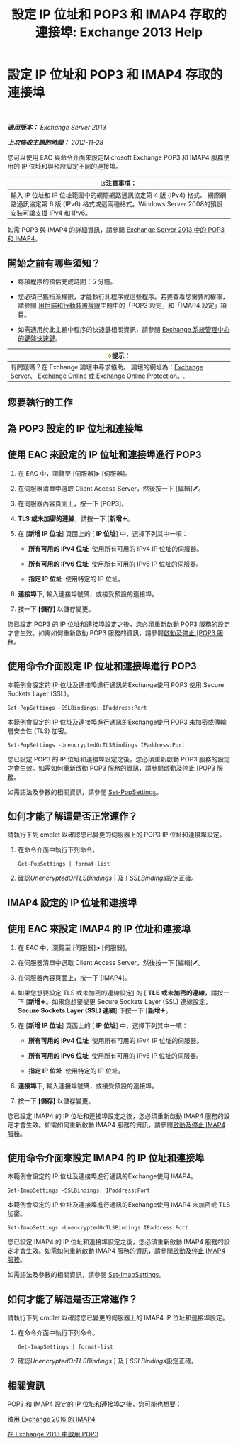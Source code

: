 ﻿---
title: '設定 IP 位址和 POP3 和 IMAP4 存取的連接埠: Exchange 2013 Help'
TOCTitle: 設定 IP 位址和 POP3 和 IMAP4 存取的連接埠
ms:assetid: 8292747b-6626-4d7f-ba73-1e17f5d99fa4
ms:mtpsurl: https://technet.microsoft.com/zh-tw/library/Bb123530(v=EXCHG.150)
ms:contentKeyID: 50554020
ms.date: 05/21/2018
mtps_version: v=EXCHG.150
ms.translationtype: MT
---

# 設定 IP 位址和 POP3 和 IMAP4 存取的連接埠

 

_**適用版本：** Exchange Server 2013_

_**上次修改主題的時間：** 2012-11-28_

您可以使用 EAC 與命令介面來設定Microsoft Exchange POP3 和 IMAP4 服務使用的 IP 位址和與預設設定不同的連接埠。

<table>
<thead>
<tr class="header">
<th><img src="images/Bb124558.note(EXCHG.150).gif" title="注意事項" alt="注意事項" />注意事項：</th>
</tr>
</thead>
<tbody>
<tr class="odd">
<td>輸入 IP 位址和 IP 位址範圍中的網際網路通訊協定第 4 版 (IPv4) 格式、 網際網路通訊協定第 6 版 (IPv6) 格式或這兩種格式。Windows Server 2008的預設安裝可讓支援 IPv4 和 IPv6。</td>
</tr>
</tbody>
</table>


如需 POP3 與 IMAP4 的詳細資訊，請參閱 [Exchange Server 2013 中的 POP3 和 IMAP4](pop3-and-imap4-in-exchange-server-2013-exchange-2013-help.md)。

## 開始之前有哪些須知？

  - 每項程序的預估完成時間：5 分鐘。

  - 您必須已獲指派權限，才能執行此程序或這些程序。若要查看您需要的權限，請參閱 [用戶端和行動裝置權限](clients-and-mobile-devices-permissions-exchange-2013-help.md)主題中的「POP3 設定」和「IMAP4 設定」項目。

  - 如需適用於此主題中程序的快速鍵相關資訊，請參閱 [Exchange 系統管理中心的鍵盤快速鍵](keyboard-shortcuts-in-the-exchange-admin-center-exchange-online-protection-help.md)。

<table>
<thead>
<tr class="header">
<th><img src="images/Bb124558.tip(EXCHG.150).gif" title="提示" alt="提示" />提示：</th>
</tr>
</thead>
<tbody>
<tr class="odd">
<td>有問題嗎？在 Exchange 論壇中尋求協助。 論壇的網址為：<a href="https://go.microsoft.com/fwlink/p/?linkid=60612">Exchange Server</a>、 <a href="https://go.microsoft.com/fwlink/p/?linkid=267542">Exchange Online</a> 或 <a href="https://go.microsoft.com/fwlink/p/?linkid=285351">Exchange Online Protection</a>。.</td>
</tr>
</tbody>
</table>


## 您要執行的工作

## 為 POP3 設定的 IP 位址和連接埠

## 使用 EAC 來設定的 IP 位址和連接埠進行 POP3

1.  在 EAC 中，瀏覽至 \[伺服器\]**\>** \[伺服器\]。

2.  在伺服器清單中選取 Client Access Server，然後按一下 \[編輯\]![編輯圖示](images/JJ218640.6f53ccb2-1f13-4c02-bea0-30690e6ea71d(EXCHG.150).gif "編輯圖示")。

3.  在伺服器內容頁面上，按一下 \[POP3\]。

4.  **TLS 或未加密的連線**，請按一下 \[**新增**![加入圖示](images/JJ218640.c1e75329-d6d7-4073-a27d-498590bbb558(EXCHG.150).gif "加入圖示")。

5.  在 \[**新增 IP 位址**\] 頁面上的 \[ **IP 位址**\] 中，選擇下列其中一項：
    
      - **所有可用的 IPv4 位址**  使用所有可用的 IPv4 IP 位址的伺服器。
    
      - **所有可用的 IPv6 位址**  使用所有可用的 IPv6 IP 位址的伺服器。
    
      - **指定 IP 位址**  使用特定的 IP 位址。

6.  **連接埠**下, 輸入連接埠號碼，或接受預設的連接埠。

7.  按一下 **\[儲存\]** 以儲存變更。

您已設定 POP3 的 IP 位址和連接埠設定之後，您必須重新啟動 POP3 服務的設定才會生效。如需如何重新啟動 POP3 服務的資訊，請參閱[啟動及停止 \[POP3 服務](start-and-stop-the-pop3-services-exchange-2013-help.md)。

## 使用命令介面設定 IP 位址和連接埠進行 POP3

本範例會設定的 IP 位址及連接埠進行通訊的Exchange使用 POP3 使用 Secure Sockets Layer (SSL)。

    Set-PopSettings -SSLBindings: IPaddress:Port

本範例會設定的 IP 位址及連接埠進行通訊的Exchange使用 POP3 未加密或傳輸層安全性 (TLS) 加密。

    Set-PopSettings -UnencryptedOrTLSBindings IPaddress:Port

您已設定 POP3 的 IP 位址和連接埠設定之後，您必須重新啟動 POP3 服務的設定才會生效。如需如何重新啟動 POP3 服務的資訊，請參閱[啟動及停止 \[POP3 服務](start-and-stop-the-pop3-services-exchange-2013-help.md)。

如需語法及參數的相關資訊，請參閱 [Set-PopSettings](https://technet.microsoft.com/zh-tw/library/aa997154\(v=exchg.150\))。

## 如何才能了解這是否正常運作？

請執行下列 cmdlet 以確認您已變更的伺服器上的 POP3 IP 位址和連接埠設定。

1.  在命令介面中執行下列命令。
    
        Get-PopSettings | format-list

2.  確認*UnencryptedOrTLSBindings* \] 及 \[ *SSLBindings*設定正確。

## IMAP4 設定的 IP 位址和連接埠

## 使用 EAC 來設定 IMAP4 的 IP 位址和連接埠

1.  在 EAC 中，瀏覽至 \[伺服器\]**\>** \[伺服器\]。

2.  在伺服器清單中選取 Client Access Server，然後按一下 \[編輯\]![編輯圖示](images/JJ218640.6f53ccb2-1f13-4c02-bea0-30690e6ea71d(EXCHG.150).gif "編輯圖示")。

3.  在伺服器內容頁面上，按一下 \[IMAP4\]。

4.  如果您想要設定 TLS 或未加密的連線設定\] 的 \[ **TLS 或未加密的連線**，請按一下 \[**新增**![加入圖示](images/JJ218640.c1e75329-d6d7-4073-a27d-498590bbb558(EXCHG.150).gif "加入圖示")。如果您想要變更 Secure Sockets Layer (SSL) 連線設定， **Secure Sockets Layer (SSL) 連線**\] 下按一下 \[**新增**![加入圖示](images/JJ218640.c1e75329-d6d7-4073-a27d-498590bbb558(EXCHG.150).gif "加入圖示")。

5.  在 \[**新增 IP 位址**\] 頁面上的 \[ **IP 位址**\] 中，選擇下列其中一項：
    
      - **所有可用的 IPv4 位址**  使用所有可用的 IPv4 IP 位址的伺服器。
    
      - **所有可用的 IPv6 位址**  使用所有可用的 IPv6 IP 位址的伺服器。
    
      - **指定 IP 位址**  使用特定的 IP 位址。

6.  **連接埠**下, 輸入連接埠號碼，或接受預設的連接埠。

7.  按一下 **\[儲存\]** 以儲存變更。

您已設定 IMAP4 的 IP 位址和連接埠設定之後，您必須重新啟動 IMAP4 服務的設定才會生效。如需如何重新啟動 IMAP4 服務的資訊，請參閱[啟動及停止 IMAP4 服務](start-and-stop-the-imap4-services-exchange-2013-help.md)。

## 使用命令介面來設定 IMAP4 的 IP 位址和連接埠

本範例會設定的 IP 位址及連接埠進行通訊的Exchange使用 IMAP4。

    Set-ImapSettings -SSLBindings: IPaddress:Port

本範例會設定的 IP 位址及連接埠進行通訊的Exchange使用 IMAP4 未加密或 TLS 加密。

    Set-ImapSettings -UnencryptedOrTLSBindings IPaddress:Port 

您已設定 IMAP4 的 IP 位址和連接埠設定之後，您必須重新啟動 IMAP4 服務的設定才會生效。如需如何重新啟動 IMAP4 服務的資訊，請參閱[啟動及停止 IMAP4 服務](start-and-stop-the-imap4-services-exchange-2013-help.md)。

如需語法及參數的相關資訊，請參閱 [Set-ImapSettings](https://technet.microsoft.com/zh-tw/library/aa998252\(v=exchg.150\))。

## 如何才能了解這是否正常運作？

請執行下列 cmdlet 以確認您已變更的伺服器上的 IMAP4 IP 位址和連接埠設定。

1.  在命令介面中執行下列命令。
    
        Get-ImapSettings | format-list

2.  確認*UnencryptedOrTLSBindings* \] 及 \[ *SSLBindings*設定正確。

## 相關資訊

POP3 和 IMAP4 設定的 IP 位址和連接埠之後，您可能也想要：

[啟用 Exchange 2016 的 IMAP4](enable-imap4-in-exchange-2013-exchange-2013-help.md)

[在 Exchange 2013 中啟用 POP3](enable-pop3-in-exchange-2013-exchange-2013-help.md)

